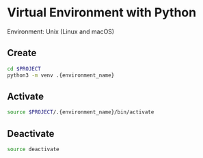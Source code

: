 # Virtual Environment with Python

Environment: Unix (Linux and macOS)

## Create

```Bash
cd $PROJECT
python3 -m venv .{environment_name}
```
##  Activate

```Bash
source $PROJECT/.{environment_name}/bin/activate
```

## Deactivate

```Bash
source deactivate
```
